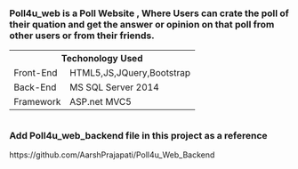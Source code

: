 <h3>Poll4u_web is a Poll Website , Where Users can crate the poll of their quation and get the answer or opinion on that poll from other users or from their friends.</br>
<table width=100%>
  <tr><th colspan=2>Techonology Used </th></th>
  <tr>
    <td>Front-End</td>
    <td>HTML5,JS,JQuery,Bootstrap</td>
  </tr>
  <tr>
    <td>Back-End</td>
    <td>MS SQL Server 2014</td>
  </tr>
  <tr>
    <td>Framework</td>
    <td>ASP.net MVC5</td>
  </tr>

</table></br>
Add Poll4u_web_backend file in this project as a reference </h3>
https://github.com/AarshPrajapati/Poll4u_Web_Backend
